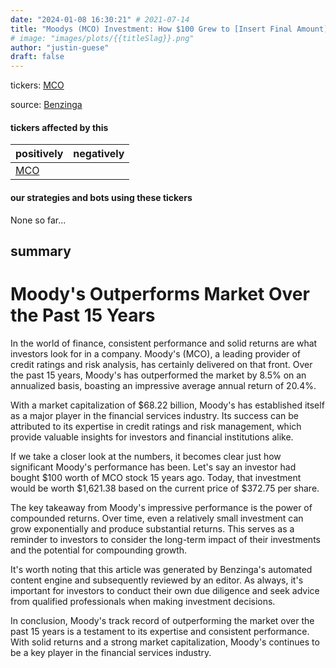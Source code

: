 ```yaml
---
date: "2024-01-08 16:30:21" # 2021-07-14
title: "Moodys (MCO) Investment: How $100 Grew to [Insert Final Amount] in Just 15 Years!"
# image: "images/plots/{{titleSlag}}.png"
author: "justin-guese"
draft: false
---
```

tickers: <a href='https://finance.yahoo.com/quote/MCO' target='_blank'>MCO</a> 

source: <a href='https://www.benzinga.com/news/24/01/36538090/100-invested-in-moodys-15-years-ago-would-be-worth-this-much-today' target='_blank'>Benzinga</a>

#### tickers affected by this

| positively | negatively |
|------------|------------
| <a href='https://finance.yahoo.com/quote/MCO' target='_blank'>MCO</a> |  |

#### our strategies and bots using these tickers

None so far...

## summary

# Moody's Outperforms Market Over the Past 15 Years

In the world of finance, consistent performance and solid returns are what investors look for in a company. Moody's (MCO), a leading provider of credit ratings and risk analysis, has certainly delivered on that front. Over the past 15 years, Moody's has outperformed the market by 8.5% on an annualized basis, boasting an impressive average annual return of 20.4%.

With a market capitalization of $68.22 billion, Moody's has established itself as a major player in the financial services industry. Its success can be attributed to its expertise in credit ratings and risk management, which provide valuable insights for investors and financial institutions alike.

If we take a closer look at the numbers, it becomes clear just how significant Moody's performance has been. Let's say an investor had bought $100 worth of MCO stock 15 years ago. Today, that investment would be worth $1,621.38 based on the current price of $372.75 per share.

The key takeaway from Moody's impressive performance is the power of compounded returns. Over time, even a relatively small investment can grow exponentially and produce substantial returns. This serves as a reminder to investors to consider the long-term impact of their investments and the potential for compounding growth.

It's worth noting that this article was generated by Benzinga's automated content engine and subsequently reviewed by an editor. As always, it's important for investors to conduct their own due diligence and seek advice from qualified professionals when making investment decisions.

In conclusion, Moody's track record of outperforming the market over the past 15 years is a testament to its expertise and consistent performance. With solid returns and a strong market capitalization, Moody's continues to be a key player in the financial services industry.